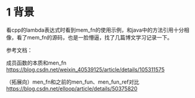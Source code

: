 # 1 背景
看cpp的lambda表达式时看到mem_fn的使用示例，和java中的方法引用十分相像，看了mem_fn的源码，也是一脸懵逼，找了几篇博文学习记录一下。


参考文档：

成员函数的本质和men_fn   https://blog.csdn.net/weixin_40539125/article/details/105311575

（拓展向）men_fn和之前的men_fun、men_fun_ref对比   https://blog.csdn.net/elloop/article/details/50375820